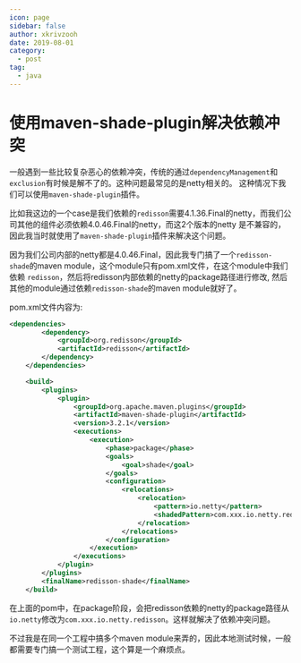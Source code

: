 ```yaml
---
icon: page
sidebar: false
author: xkrivzooh
date: 2019-08-01
category:
  - post
tag:
  - java
---
```


# 使用maven-shade-plugin解决依赖冲突

一般遇到一些比较复杂恶心的依赖冲突，传统的通过`dependencyManagement`和`exclusion`有时候是解不了的。这种问题最常见的是netty相关的。
这种情况下我们可以使用`maven-shade-plugin`插件。

比如我这边的一个case是我们依赖的`redisson`需要4.1.36.Final的netty，而我们公司其他的组件必须依赖4.0.46.Final的netty，而这2个版本的netty
是不兼容的，因此我当时就使用了`maven-shade-plugin`插件来解决这个问题。

因为我们公司内部的netty都是4.0.46.Final，因此我专门搞了一个`redisson-shade`的maven module，这个module只有pom.xml文件，在这个module中我们依赖
`redisson`，然后将redisson内部依赖的netty的package路径进行修改, 然后其他的module通过依赖`redisson-shade`的maven module就好了。

pom.xml文件内容为:

```xml
<dependencies>
		<dependency>
			<groupId>org.redisson</groupId>
			<artifactId>redisson</artifactId>
		</dependency>
	</dependencies>

	<build>
		<plugins>
			<plugin>
				<groupId>org.apache.maven.plugins</groupId>
				<artifactId>maven-shade-plugin</artifactId>
				<version>3.2.1</version>
				<executions>
					<execution>
						<phase>package</phase>
						<goals>
							<goal>shade</goal>
						</goals>
						<configuration>
							<relocations>
								<relocation>
									<pattern>io.netty</pattern>
									<shadedPattern>com.xxx.io.netty.redisson</shadedPattern>
								</relocation>
							</relocations>
						</configuration>
					</execution>
				</executions>
			</plugin>
		</plugins>
		<finalName>redisson-shade</finalName>
	</build>
```
在上面的pom中，在package阶段，会把redisson依赖的netty的package路径从`io.netty`修改为`com.xxx.io.netty.redisson`。这样就解决了依赖冲突问题。

不过我是在同一个工程中搞多个maven module来弄的，因此本地测试时候，一般都需要专门搞一个测试工程，这个算是一个麻烦点。

